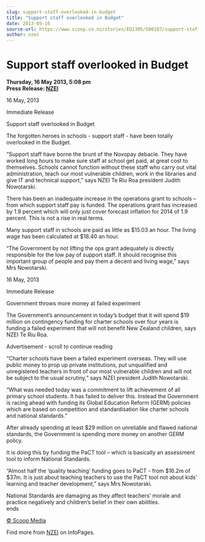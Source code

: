 ```yaml
---
slug: support-staff-overlooked-in-budget
title: "Support staff overlooked in Budget"
date: 2013-05-16
source-url: https://www.scoop.co.nz/stories/ED1305/S00107/support-staff-overlooked-in-budget.htm
author: nzei
---
```

Support staff overlooked in Budget
==================================

**Thursday, 16 May 2013, 5:08 pm**  
**Press Release: [NZEI](https://info.scoop.co.nz/NZEI)**

16 May, 2013

Immediate Release

Support staff overlooked in Budget

The forgotten heroes in schools - support staff - have been totally overlooked in the Budget.

“Support staff have borne the brunt of the Novopay debacle. They have worked long hours to make sure staff at school get paid, at great cost to themselves. Schools cannot function without these staff who carry out vital administration, teach our most vulnerable children, work in the libraries and give IT and technical support,” says NZEI Te Riu Roa president Judith Nowotarski.

There has been an inadequate increase in the operations grant to schools – from which support staff pay is funded. The operations grant has increased by 1.9 percent which will only just cover forecast inflation for 2014 of 1.9 percent. This is not a rise in real terms.

Many support staff in schools are paid as little as $15.03 an hour. The living wage has been calculated at $18.40 an hour.

“The Government by not lifting the ops grant adequately is directly responsible for the low pay of support staff. It should recognise this important group of people and pay them a decent and living wage,” says Mrs Nowotarski.

  

16 May, 2013

Immediate Release

Government throws more money at failed experiment

The Government’s announcement in today’s budget that it will spend $19 million on contingency funding for charter schools over four years is funding a failed experiment that will not benefit New Zealand children, says NZEI Te Riu Roa.

Advertisement - scroll to continue reading





“Charter schools have been a failed experiment overseas. They will use public money to prop up private institutions, put unqualified and unregistered teachers in front of our most vulnerable children and will not be subject to the usual scrutiny,” says NZEI president Judith Nowotarski.

“What was needed today was a commitment to lift achievement of all primary school students. It has failed to deliver this. Instead the Government is racing ahead with funding its Global Education Reform (GERM) policies which are based on competition and standardisation like charter schools and national standards.”

After already spending at least $29 million on unreliable and flawed national standards, the Government is spending more money on another GERM policy.

It is doing this by funding the PaCT tool – which is basically an assessment tool to inform National Standards.

“Almost half the ‘quality teaching’ funding goes to PaCT - from $16.2m of $37m. It is just about teaching teachers to use the PaCT tool not about kids’ learning and teacher development,” says Mrs Nowotarski.

National Standards are damaging as they affect teachers’ morale and practice negatively and children’s belief in their own abilities.  
ends

[© Scoop Media](http://www.scoop.co.nz/about/terms.html)

Find more from [NZEI](https://info.scoop.co.nz/NZEI) on InfoPages.